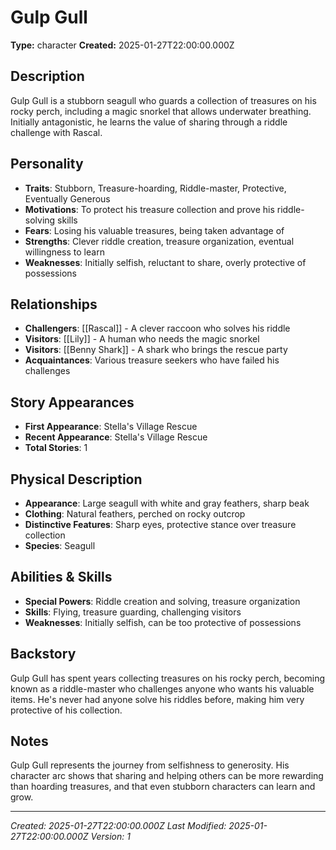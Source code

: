 # Gulp Gull

**Type:** character
**Created:** 2025-01-27T22:00:00.000Z

## Description

Gulp Gull is a stubborn seagull who guards a collection of treasures on his rocky perch, including a magic snorkel that allows underwater breathing. Initially antagonistic, he learns the value of sharing through a riddle challenge with Rascal.

## Personality

- **Traits**: Stubborn, Treasure-hoarding, Riddle-master, Protective, Eventually Generous
- **Motivations**: To protect his treasure collection and prove his riddle-solving skills
- **Fears**: Losing his valuable treasures, being taken advantage of
- **Strengths**: Clever riddle creation, treasure organization, eventual willingness to learn
- **Weaknesses**: Initially selfish, reluctant to share, overly protective of possessions

## Relationships

- **Challengers**: [[Rascal]] - A clever raccoon who solves his riddle
- **Visitors**: [[Lily]] - A human who needs the magic snorkel
- **Visitors**: [[Benny Shark]] - A shark who brings the rescue party
- **Acquaintances**: Various treasure seekers who have failed his challenges

## Story Appearances

- **First Appearance**: Stella's Village Rescue
- **Recent Appearance**: Stella's Village Rescue
- **Total Stories**: 1

## Physical Description

- **Appearance**: Large seagull with white and gray feathers, sharp beak
- **Clothing**: Natural feathers, perched on rocky outcrop
- **Distinctive Features**: Sharp eyes, protective stance over treasure collection
- **Species**: Seagull

## Abilities & Skills

- **Special Powers**: Riddle creation and solving, treasure organization
- **Skills**: Flying, treasure guarding, challenging visitors
- **Weaknesses**: Initially selfish, can be too protective of possessions

## Backstory

Gulp Gull has spent years collecting treasures on his rocky perch, becoming known as a riddle-master who challenges anyone who wants his valuable items. He's never had anyone solve his riddles before, making him very protective of his collection.

## Notes

Gulp Gull represents the journey from selfishness to generosity. His character arc shows that sharing and helping others can be more rewarding than hoarding treasures, and that even stubborn characters can learn and grow.

---

*Created: 2025-01-27T22:00:00.000Z*
*Last Modified: 2025-01-27T22:00:00.000Z*
*Version: 1*
